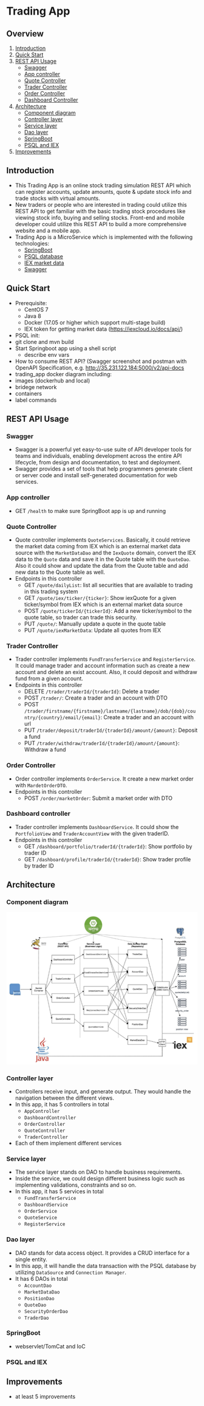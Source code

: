 # Trading App
## Overview
1. [Introduction](#Introduction)
2. [Quick Start](#Quick-Start)
3. [REST API Usage](#REST-API-Usage)
   * [Swagger](#Swagger)
   * [App controller](#App-controller)
   * [Quote Controller](#Quote-Controller)
   * [Trader Controller](#Trader-Controller)
   * [Order Controller](#Order-Controller)
   * [Dashboard Controller](#Dashboard-Controller)
4. [Architecture](#Architecture)
   * [Component diagram](#Component-diagram)
   * [Controller layer](#Controller-layer)
   * [Service layer](#Service-layer)
   * [Dao layer](#Dao-layer)
   * [SpringBoot](#SpringBoot)
   * [PSQL and IEX](#PSQL-and-IEX)
5. [Improvements](#Improvements)
<!-- toc -->

## Introduction
- This Trading App is an online stock trading simulation REST API which can register accounts, update amounts, quote & update stock info 
and trade stocks with virtual amounts.
- New traders or people who are interested in trading could utilize this REST API to get familiar with the basic trading stock procedures like viewing stock info, 
buying and selling stocks. Front-end and mobile developer could utilize this REST API to build a more comprehensive website and a mobile app.
- Trading App is a MicroService which is implemented with the following technologies:
  - [SpringBoot](https://spring.io/projects/spring-boot)
  - [PSQL database](https://www.postgresql.org/)
  - [IEX market data](https://iexcloud.io/)
  - [Swagger](https://swagger.io/)
## Quick Start
- Prerequisite:
  - CentOS 7
  - Java 8
  - Docker (17.05 or higher which support multi-stage build)
  - IEX token for getting market data (https://iexcloud.io/docs/api/)
- PSQL init:
- git clone and mvn build
- Start Springboot app using a shell script
  - describe env vars
- How to consume REST API? (Swagger screenshot and postman with OpenAPI Specification, e.g. http://35.231.122.184:5000/v2/api-docs
- trading_app docker diagram including:
 - images (dockerhub and local)
 - bridege network
 - containers
 - label commands

## REST API Usage
### Swagger
- Swagger is a powerful yet easy-to-use suite of API developer tools for teams and individuals, enabling development across the entire API lifecycle, from design and documentation, to test and deployment.
- Swagger provides a set of tools that help programmers generate client or server code and install self-generated documentation for web services.
### App controller
- GET `/health` to make sure SpringBoot app is up and running
### Quote Controller
- Quote controller implements `QuoteServices`. Basically, it could retrieve the market data coming from IEX which is an external market data source with the `MarketDataDao` and the `IexQuote` domain, 
convert the IEX data to the `Quote` data and save it in the Quote table with the `QuoteDao`. Also it could show and update the data from the Quote table and add new data to the Quote table as well.
- Endpoints in this controller
  - GET `/quote/dailyList`: list all securities that are available to trading in this trading system
  - GET `/quote/iex/ticker/{ticker}`: Show iexQuote for a given ticker/symbol from IEX which is an external market data source
  - POST `/quote/tickerId/{tickerId}`: Add a new ticker/symbol to the quote table, so trader can trade this security.
  - PUT `/quote/`: Manually update a quote in the quote table
  - PUT `/quote/iexMarketData`: Update all quotes from IEX
### Trader Controller
- Trader controller implements `FundTransferService` and `RegisterService`. It could manage trader and account information such as create a new account and delete an exist account.
Also, it could deposit and withdraw fund from a given account.
- Endpoints in this controller
  - DELETE `/trader/traderId/{traderId}`: Delete a trader
  - POST `/trader/`: Create a trader and an account with DTO
  - POST `/trader/firstname/{firstname}/lastname/{lastname}/dob/{dob}/country/{country}/email/{email}`: Create a trader and an account with url
  - PUT `/trader/deposit/traderId/{traderId}/amount/{amount}`: Deposit a fund
  - PUT `/trader/withdraw/traderId/{traderId}/amount/{amount}`: Withdraw a fund
### Order Controller
- Order controller implements `OrderService`. It create a new market order with `MardetOrderDTO`.
- Endpoints in this controller
  - POST `/order/marketOrder`: Submit a market order with DTO
### Dashboard controller
- Trader controller implements `DashboardService`. It could show the `PortfolioView` and `TraderAccountView` with the given traderID.
- Endpoints in this controller
  - GET `/dashboard/portfolio/traderId/{traderId}`: Show portfolio by trader ID
  - GET `/dashboard/profile/traderId/{traderId}`: Show trader profile by trader ID

## Architecture
### Component diagram
![image](https://github.com/steve-ma-jrvs/Trading-App/blob/master/images/Architecture%20Design.png)
### Controller layer
- Controllers receive input, and generate output. They would handle the navigation between the different views.
- In this app, it has 5 controllers in total
  - `AppController`
  - `DashboardController`
  - `OrderController`
  - `QuoteController`
  - `TraderController`
- Each of them implement different services
### Service layer
- The service layer stands on DAO to handle business requirements.
- Inside the service, we could design different business logic such as implementing validations, constraints and so on.
- In this app, it has 5 services in total
  - `FundTransferService`
  - `DashboardService`
  - `OrderService`
  - `QuoteService`
  - `RegisterService`
### Dao layer
- DAO stands for data access object. It provides a CRUD interface for a single entity.
- In this app, it will handle the data transaction with the PSQL database by utilizing `DataSource` and `Connection Manager`.
- It has 6 DAOs in total
    - `AccountDao`
    - `MarketDataDao`
    - `PositionDao`
    - `QuoteDao`
    - `SecurityOrderDao`
    - `TraderDao`
### SpringBoot
- webservlet/TomCat and IoC
### PSQL and IEX

## Improvements
- at least 5 improvements
